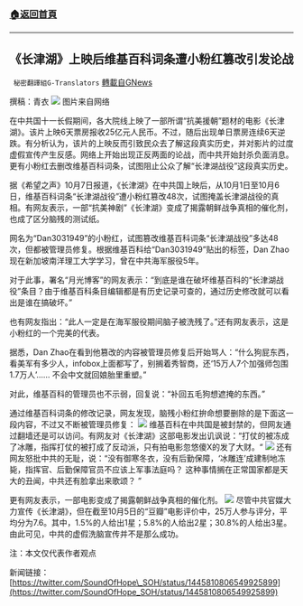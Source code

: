 ###  [:house:返回首頁](https://github.com/ourhimalayas/txt)
---


## 《长津湖》上映后维基百科词条遭小粉红篡改引发论战
` 秘密翻譯組G-Translators` [轉載自GNews](https://gnews.org/zh-hans/1578480/)

撰稿：青衣
![](https://assets.gnews.org/wp-content/uploads/2021/10/图片1-17.png)
图片来自网络

在中共国十一长假期间，各大院线上映了一部所谓“抗美援朝”题材的电影《长津湖》。该片上映6天票房报收25亿元人民币。不过，随后出现单日票房连续6天逆跌。有分析认为，该片的上映反而引致民众去了解这段真实历史，并对影片的过度虚假宣传产生反感。网络上开始出现正反两面的论战，而中共开始封杀负面消息。更有小粉红去删改维基百科词条，试图阻止公众了解“长津湖战役”这段真实历史。

据《希望之声》10月7日报道，《长津湖》在中共国上映后，从10月1日至10月6日，维基百科词条“长津湖战役”遭小粉红篡改48次，试图掩盖长津湖战役的真相。有网友表示，一部“抗美神剧”《长津湖》变成了揭露朝鲜战争真相的催化剂，也成了区分脑残的测试纸。

网名为“Dan3031949”的小粉红，试图篡改维基百科词条“长津湖战役”多达48次，但都被管理员修复。根据维基百科给“Dan3031949”贴出的标签，Dan Zhao 现在新加坡南洋理工大学学习，曾在中共海军服役5年。

对于此事，署名“月光博客”的网友表示：“到底是谁在破坏维基百科的“长津湖战役”条目？由于维基百科条目编辑都是有历史记录可查的，通过历史修改就可以看出是谁在搞破坏。”

也有网友指出：“此人一定是在海军服役期间脑子被洗残了。”还有网友表示，这是小粉红的一个完美的代表。

据悉，Dan Zhao在看到他篡改的内容被管理员修复后开始骂人：“什么狗屁东西，看美军有多少人，infobox上面都写了，别搁着秀智商，还‘15万人7个加强师包围1.7万人’…… 不会中文就回娘胎里重塑。”

对此，维基百科的管理员也不示弱，回复说：“补回五毛狗想遮掩的东西。”

通过维基百科词条的修改记录，网友发现，脑残小粉红拚命想要删除的是下面这一段内容，不过又不断被管理员修复：
![](https://assets.gnews.org/wp-content/uploads/2021/10/图片2-7.png)
维基百科在中共国是被封禁的，但网友通过翻墙还是可以访问。有网友对《长津湖》这部电影发出讥讽说：“打仗的被冻成了冰雕，指挥打仗的被打成了反动派，只有拍电影忽悠傻X的发了大财。“
![](https://assets.gnews.org/wp-content/uploads/2021/10/图片3-3.png)
还有网友怒批中共的无耻，说：“没有御寒冬衣，没有后勤保障，‘冰雕连’成建制地冻毙，指挥官、后勤保障官员不应该上军事法庭吗？ 这种事情搁在正常国家都是天大的丑闻，中共还有脸拿出来歌颂？ ”

更有网友表示，一部电影变成了揭露朝鲜战争真相的催化剂。
![](https://assets.gnews.org/wp-content/uploads/2021/10/图片4.png)
尽管中共官媒大力宣传《长津湖》，但在截至10月5日的“豆瓣”电影评价中，25万人参与评分，平均分为7.6。其中，1.5%的人给出1星；5.8%的人给出2星；30.8%的人给出3星。 由此可见，中共的虚假洗脑宣传并不是那么成功。

注：本文仅代表作者观点

新闻链接：[https://twitter.com/SoundOfHope\_SOH/status/1445810806549925899](https://twitter.com/SoundOfHope_SOH/status/1445810806549925899)
